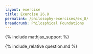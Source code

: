 ```yaml
---
layout: exercise
title: Exercise 26.8
permalink: /philosophy-exercises/ex_8/
breadcrumb: Philosphical Foundations
---
```


{% include mathjax_support %}

<div><i class="arrow-up loader" data-chapter="philosophy-exercises" data-exercise="ex_8" data-rating="0"></i></div>
{% include_relative question.md %}
